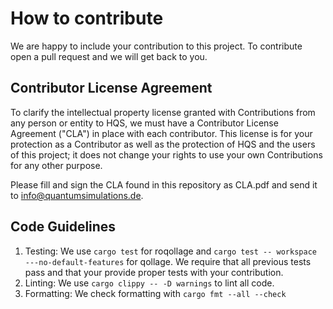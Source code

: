 # How to contribute

We are happy to include your contribution to this project. To contribute open a pull request and we will get back to you.

## Contributor License Agreement

To clarify the intellectual property license granted with Contributions from any person or entity to HQS, we must have a Contributor License Agreement ("CLA") in place with each contributor. This license is for your protection as a Contributor as well as the protection of HQS and the users of this project; it does not change your rights to use your own Contributions for any other purpose.

Please fill and sign the CLA found in this repository as CLA.pdf and send it to info@quantumsimulations.de.

## Code Guidelines

1. Testing: We use `cargo test` for roqollage and `cargo test -- workspace ---no-default-features` for qollage. We require that all previous tests pass and that your provide proper tests with your contribution.
2. Linting: We use `cargo clippy -- -D warnings` to lint all code.
3. Formatting: We check formatting with `cargo fmt --all --check`
